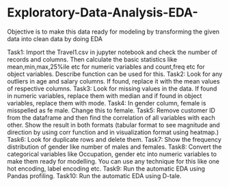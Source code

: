 # Exploratory-Data-Analysis-EDA-
Objective is to make this data ready for modeling by transforming the given data into clean data by doing EDA

Task1: Import the Travel1.csv in jupyter notebook and check the number of records and columns. Then calculate the basic statistics like mean,min,max,25%ile etc for numeric variables and count,freq etc for object variables. Describe function can be used for this.
Task2: Look for any outliers in age and salary columns. If found, replace it with the mean values of respective columns. 
Task3: Look for missing values in the data. If found in numeric variables, replace them with median and if found in object variables, replace them with mode.
Task4: In gender column, female is misspelled as fe male. Change this to female.
Task5: Remove customer ID from the dataframe and then find the correlation of all variables with each other. Show the result in both formats (tabular format to see magnitude and direction by using corr function and in visualization format using heatmap.)
Task6: Look for duplicate rows and delete them.
Task7: Show the frequency distribution of gender like number of males and females.
Task8: Convert the categorical variables like Occupation, gender etc into numeric variables to make them ready for modelling. You can use any technique for this like one hot encoding, label encoding etc.
Task9: Run the automatic EDA using Pandas profiling.
Task10: Run the automatic EDA using D-tale.
